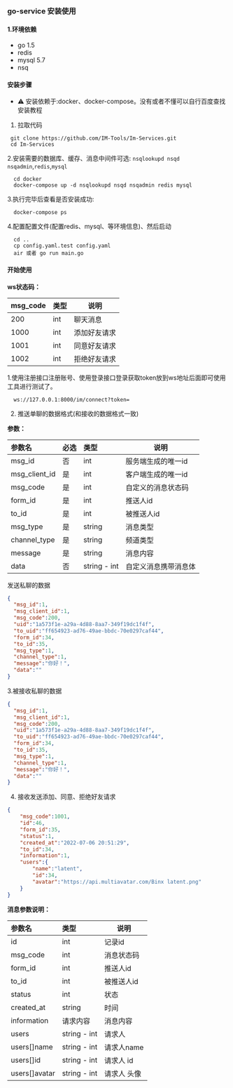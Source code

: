 ### go-service 安装使用

#### 1.环境依赖
 * go 1.5
 * redis
 * mysql 5.7
 * nsq


####  安装步骤

 * ⚠️ 安装依赖于:docker、docker-compose。没有或者不懂可以自行百度查找安装教程
 
  1. 拉取代码
 ```shell
  git clone https://github.com/IM-Tools/Im-Services.git
  cd Im-Services
 ```
  2.安装需要的数据库、缓存、消息中间件可选: `nsqlookupd nsqd nsqadmin`,`redis`,`mysql`
```shell
  cd docker
  docker-compose up -d nsqlookupd nsqd nsqadmin redis mysql
```
  3.执行完毕后查看是否安装成功:
```shell
  docker-compose ps
```
  4.配置配置文件(配置redis、mysql、等环境信息)、然后启动
```shell
  cd ..
  cp config.yaml.test config.yaml
  air 或者 go run main.go
```

#### 开始使用
**ws状态码：**

| msg_code | 类型          | 说明     |
|:---------|-------------|--------|
| 200      | int           | 聊天消息   |
| 1000     | int           | 添加好友请求 |
| 1001     | int           | 同意好友请求 |
| 1002     | int           | 拒绝好友请求 |


  1.使用注册接口注册账号、使用登录接口登录获取token放到ws地址后面即可使用工具进行测试了。
 ```shell
   ws://127.0.0.1:8000/im/connect?token=
 ```
  2. 推送单聊的数据格式(和接收的数据格式一致)
  
**参数：**

|参数名| 必选  | 类型           | 说明         |
|:----    |:----|:-------------|------------|
|msg_id  | 否   | int          | 服务端生成的唯一id |
|msg_client_id  | 是   | int          | 客户端生成的唯一id |
|msg_code  | 是   | int          | 自定义的消息状态码  |
|form_id  | 是   | int          | 推送人id      |
|to_id  | 是   | int          | 被推送人id     |
|msg_type  | 是   | string       | 消息类型       |
|channel_type  | 是   | string       | 频道类型       |
|message  | 是   | string       | 消息内容       |
|data  | 否   | string - int | 自定义消息携带消息体 |

发送私聊的数据
```json
{
  "msg_id":1,
  "msg_client_id":1, 
  "msg_code":200,
  "uid":"1a573f1e-a29a-4d88-8aa7-349f19dc1f4f",
  "to_uid":"ff654923-ad76-49ae-bbdc-70e0297caf44",
  "form_id":34,
  "to_id":35,
  "msg_type":1,
  "channel_type":1,
  "message":"你好！",
  "data":""
}
```
 3.被接收私聊的数据

```json
{
  "msg_id":1,
  "msg_client_id":1, 
  "msg_code":200,
  "uid":"1a573f1e-a29a-4d88-8aa7-349f19dc1f4f",
  "to_uid":"ff654923-ad76-49ae-bbdc-70e0297caf44",
  "form_id":34,
  "to_id":35,
  "msg_type":1,
  "channel_type":1,
  "message":"你好！",
  "data":""
}
```
 4. 接收发送添加、同意、拒绝好友请求
```json
{
    "msg_code":1001, 
    "id":46,
    "form_id":35,
    "status":1,
    "created_at":"2022-07-06 20:51:29",
    "to_id":34,
    "information":1,
    "users":{
        "name":"latent",
        "id":34,
        "avatar":"https://api.multiavatar.com/Binx latent.png"
    }
}
```

**消息参数说明：**

| 参数名              | 类型           | 说明      |
|:-----------------|:-------------|---------|
| id               | int          | 记录id    |
| msg_code        | int          | 消息状态码   |
| form_id            | int          | 推送人id   |
| to_id            | int          | 被推送人id  |
| status           | int          | 状态      |
| created_at       | string       | 时间      |
| information       | 请求内容         | 消息内容    |
| users              | string - int | 请求人     |
| users[]name        | string - int | 请求人name |
| users[]id         | string - int | 请求人 id  |
| users[]avatar     | string - int | 请求人 头像  |